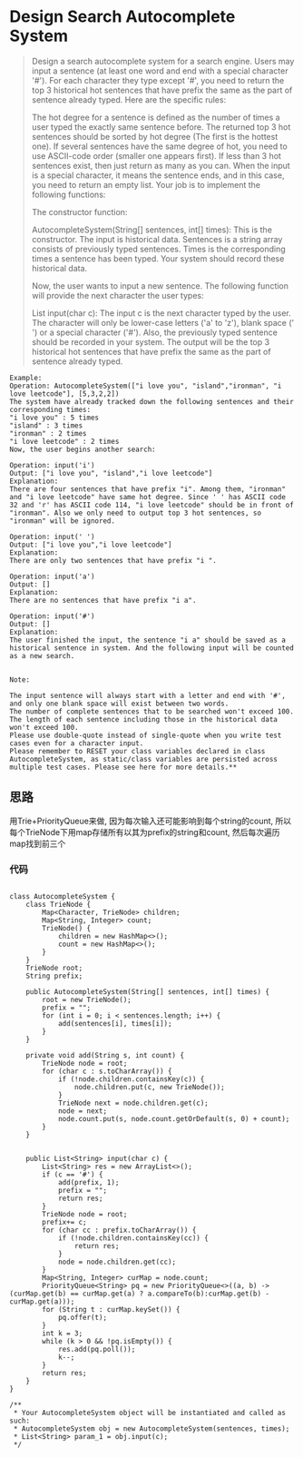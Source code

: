 # Design Search Autocomplete System
> Design a search autocomplete system for a search engine. Users may input a sentence (at least one word and end with a special character '#'). For each character they type except '#', you need to return the top 3 historical hot sentences that have prefix the same as the part of sentence already typed. Here are the specific rules:
> 
> The hot degree for a sentence is defined as the number of times a user typed the exactly same sentence before.
> The returned top 3 hot sentences should be sorted by hot degree (The first is the hottest one). If several sentences have the same degree of hot, you need to use ASCII-code order (smaller one appears first).
> If less than 3 hot sentences exist, then just return as many as you can.
> When the input is a special character, it means the sentence ends, and in this case, you need to return an empty list.
> Your job is to implement the following functions:
> 
> The constructor function:
> 
> AutocompleteSystem(String[] sentences, int[] times): This is the constructor. The input is historical data. Sentences is a string array consists of previously typed sentences. Times is the corresponding times a sentence has been typed. Your system should record these historical data.
> 
> Now, the user wants to input a new sentence. The following function will provide the next character the user types:
> 
> List<String> input(char c): The input c is the next character typed by the user. The character will only be lower-case letters ('a' to 'z'), blank space (' ') or a special character ('#'). Also, the previously typed sentence should be recorded in your system. The output will be the top 3 historical hot sentences that have prefix the same as the part of sentence already typed.

 
	Example:
	Operation: AutocompleteSystem(["i love you", "island","ironman", "i love leetcode"], [5,3,2,2])
	The system have already tracked down the following sentences and their corresponding times:
	"i love you" : 5 times
	"island" : 3 times
	"ironman" : 2 times
	"i love leetcode" : 2 times
	Now, the user begins another search:
	
	Operation: input('i')
	Output: ["i love you", "island","i love leetcode"]
	Explanation:
	There are four sentences that have prefix "i". Among them, "ironman" and "i love leetcode" have same hot degree. Since ' ' has ASCII code 32 and 'r' has ASCII code 114, "i love leetcode" should be in front of "ironman". Also we only need to output top 3 hot sentences, so "ironman" will be ignored.
	
	Operation: input(' ')
	Output: ["i love you","i love leetcode"]
	Explanation:
	There are only two sentences that have prefix "i ".
	
	Operation: input('a')
	Output: []
	Explanation:
	There are no sentences that have prefix "i a".
	
	Operation: input('#')
	Output: []
	Explanation:
	The user finished the input, the sentence "i a" should be saved as a historical sentence in system. And the following input will be counted as a new search.
	
	 
	Note:
	
	The input sentence will always start with a letter and end with '#', and only one blank space will exist between two words.
	The number of complete sentences that to be searched won't exceed 100. The length of each sentence including those in the historical data won't exceed 100.
	Please use double-quote instead of single-quote when you write test cases even for a character input.
	Please remember to RESET your class variables declared in class AutocompleteSystem, as static/class variables are persisted across multiple test cases. Please see here for more details.**
	
## 思路
用Trie+PriorityQueue来做, 因为每次输入还可能影响到每个string的count, 所以每个TrieNode下用map存储所有以其为prefix的string和count, 然后每次遍历map找到前三个
### 代码

```

class AutocompleteSystem {
    class TrieNode {
        Map<Character, TrieNode> children;
        Map<String, Integer> count;
        TrieNode() {
            children = new HashMap<>();
            count = new HashMap<>();
        }
    }
    TrieNode root;
    String prefix;

    public AutocompleteSystem(String[] sentences, int[] times) {
        root = new TrieNode();
        prefix = "";
        for (int i = 0; i < sentences.length; i++) {
            add(sentences[i], times[i]);
        }
    }
    
    private void add(String s, int count) {
        TrieNode node = root;
        for (char c : s.toCharArray()) {
            if (!node.children.containsKey(c)) {
                node.children.put(c, new TrieNode());
            }
            TrieNode next = node.children.get(c);
            node = next;
            node.count.put(s, node.count.getOrDefault(s, 0) + count);
        }
    }
    
    
    public List<String> input(char c) {
        List<String> res = new ArrayList<>();
        if (c == '#') {
            add(prefix, 1);
            prefix = "";
            return res;
        }
        TrieNode node = root;
        prefix+= c;
        for (char cc : prefix.toCharArray()) {
            if (!node.children.containsKey(cc)) {
                return res;
            }
            node = node.children.get(cc);
        }
        Map<String, Integer> curMap = node.count;
        PriorityQueue<String> pq = new PriorityQueue<>((a, b) -> (curMap.get(b) == curMap.get(a) ? a.compareTo(b):curMap.get(b) - curMap.get(a)));
        for (String t : curMap.keySet()) {
            pq.offer(t);
        }
        int k = 3;
        while (k > 0 && !pq.isEmpty()) {
            res.add(pq.poll());
            k--;
        }
        return res;
    }
}

/**
 * Your AutocompleteSystem object will be instantiated and called as such:
 * AutocompleteSystem obj = new AutocompleteSystem(sentences, times);
 * List<String> param_1 = obj.input(c);
 */

```